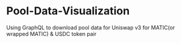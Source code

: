 # Pool-Data-Visualization
Using GraphQL to download pool data for Uniswap v3 for MATIC(or wrapped MATIC) &amp; USDC token pair
